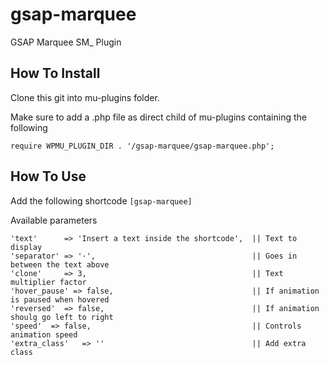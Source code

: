 # gsap-marquee
GSAP Marquee SM_ Plugin

## How To Install

Clone this git into mu-plugins folder.

Make sure to add a .php file as direct child of mu-plugins containing the following
```
require WPMU_PLUGIN_DIR . '/gsap-marquee/gsap-marquee.php';
```


## How To Use
Add the following shortcode
`[gsap-marquee]`

Available parameters
```
'text'      => 'Insert a text inside the shortcode',  || Text to display
'separator' => '·',                                   || Goes in between the text above
'clone'     => 3,                                     || Text multiplier factor
'hover_pause' => false,                               || If animation is paused when hovered
'reversed'  => false,                                 || If animation shoulg go left to right
'speed'  => false,                                    || Controls animation speed
'extra_class'   => ''                                 || Add extra class

```
